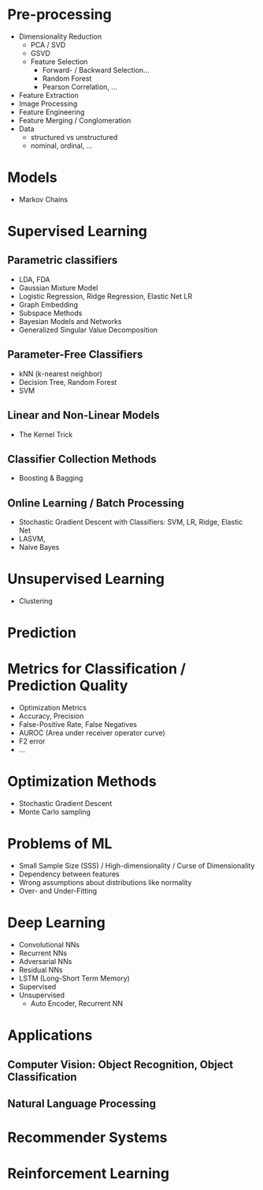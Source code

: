 # Pre-processing

- Dimensionality Reduction
  - PCA / SVD
  - GSVD
  - Feature Selection
    - Forward- / Backward Selection...
    - Random Forest
    - Pearson Correlation, ...
- Feature Extraction
- Image Processing
- Feature Engineering
- Feature Merging / Conglomeration
- Data
  - structured vs unstructured
  - nominal, ordinal, ...

# Models
- Markov Chains

# Supervised Learning

## Parametric classifiers
- LDA, FDA
- Gaussian Mixture Model
- Logistic Regression, Ridge Regression, Elastic Net LR
- Graph Embedding
- Subspace Methods
- Bayesian Models and Networks
- Generalized Singular Value Decomposition

## Parameter-Free Classifiers
- kNN (k-nearest neighbor)
- Decision Tree, Random Forest
- SVM

## Linear and Non-Linear Models
- The Kernel Trick

## Classifier Collection Methods
- Boosting & Bagging

## Online Learning / Batch Processing

- Stochastic Gradient Descent with Classifiers: SVM, LR, Ridge, Elastic Net
- LASVM,
- Naive Bayes

# Unsupervised Learning
- Clustering

# Prediction

# Metrics for Classification / Prediction Quality
- Optimization Metrics
- Accuracy, Precision
- False-Positive Rate, False Negatives
- AUROC (Area under receiver operator curve)
- F2 error
- ...

# Optimization Methods
- Stochastic Gradient Descent
- Monte Carlo sampling

# Problems of ML
- Small Sample Size (SSS) / High-dimensionality / Curse of Dimensionality
- Dependency between features
- Wrong assumptions about distributions like normality
- Over- and Under-Fitting

# Deep Learning
- Convolutional NNs
- Recurrent NNs
- Adversarial NNs
- Residual NNs
- LSTM (Long-Short Term Memory)
- Supervised
- Unsupervised
  - Auto Encoder, Recurrent NN

# Applications
## Computer Vision: Object Recognition, Object Classification
## Natural Language Processing

# Recommender Systems
# Reinforcement Learning
